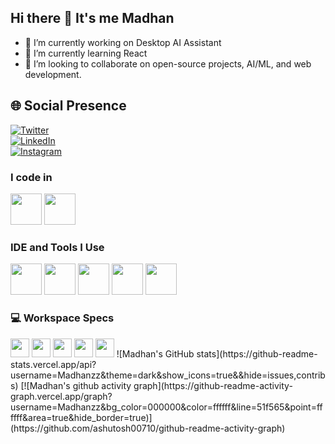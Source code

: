## Hi there 👋 It's me Madhan

- 🔭 I’m currently working on Desktop AI Assistant  
- 🌱 I’m currently learning React  
- 👯 I’m looking to collaborate on open-source projects, AI/ML, and web development.  

## 🌐 Social Presence  
[![Twitter](https://img.shields.io/badge/Twitter-1DA1F2?style=for-the-badge&logo=twitter&logoColor=white)](https://twitter.com/madhan_v1/)  
[![LinkedIn](https://img.shields.io/badge/LinkedIn-0077B5?style=for-the-badge&logo=linkedin&logoColor=white)](https://www.linkedin.com/in/madhanzz/)  
[![Instagram](https://img.shields.io/badge/Instagram-d62976?style=for-the-badge&logo=instagram&logoColor=white)](https://www.instagram.com/madhan_v1/)  

### I code in
<img height="50" width="50" src="https://img.icons8.com/color/48/000000/python.png" /> <img height="50" width="50" src="https://img.icons8.com/color/48/000000/c-programming.png" />
### IDE and Tools I Use
<img height="50" width="50" src="https://img.icons8.com/color/48/000000/visual-studio-code-2019.png"/> <img height="50" width="50" src="https://img.icons8.com/color/48/000000/pycharm.png"/> <img height="50" width="50" src="https://img.icons8.com/color/50/000000/git.png"/> <img height="50" width="50" src="https://img.icons8.com/dusk/64/000000/anaconda.png"/> <img height="50" src="https://img.icons8.com/officel/480/null/java-eclipse.png"/> 
### 💻 Workspace Specs  
<img height="30" src="https://img.shields.io/badge/Windows-10-0078D6?style=for-the-badge&logo=windows&logoColor=white"/>
<img height="30" src="https://img.shields.io/badge/Intel-Core_i3_11th_Gen-0071C5?style=for-the-badge&logo=intel&logoColor=white"/>
<img height="30" src="https://img.shields.io/badge/RAM-8GB-DDC200?style=for-the-badge&logoColor=white"/>
<img height="30" src="https://img.shields.io/badge/GPU-Intel_UHD_Graphics-76B900?style=for-the-badge&logo=intel&logoColor=white"/>
<img height="30" src="https://img.shields.io/badge/Storage-512GB_SSD-EC4D37?style=for-the-badge&logoColor=white"/>
![Madhan's GitHub stats](https://github-readme-stats.vercel.app/api?username=Madhanzz&theme=dark&show_icons=true&&hide=issues,contribs)
[![Madhan's github activity graph](https://github-readme-activity-graph.vercel.app/graph?username=Madhanzz&bg_color=000000&color=ffffff&line=51f565&point=ffffff&area=true&hide_border=true)](https://github.com/ashutosh00710/github-readme-activity-graph)
